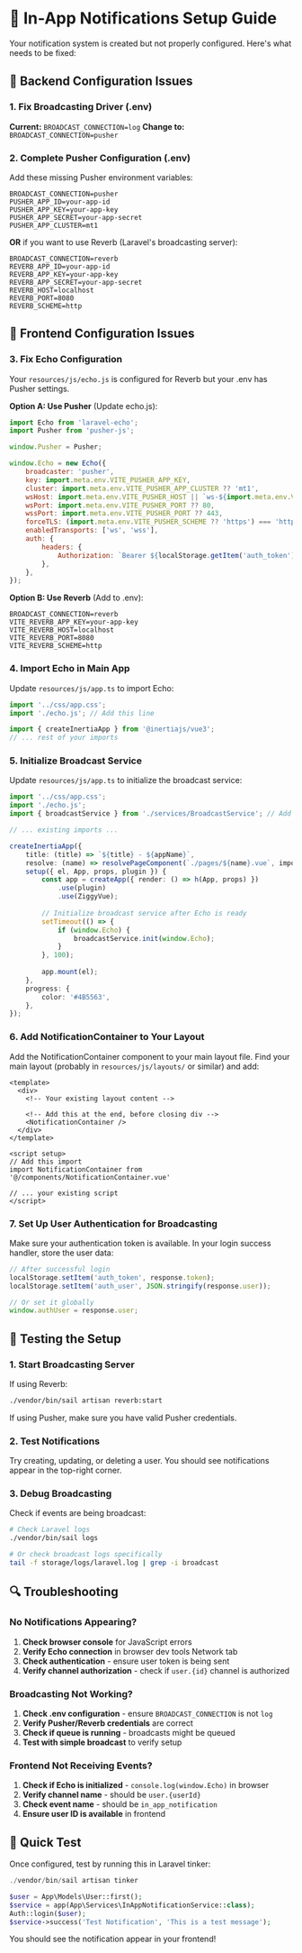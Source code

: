 # 🚨 In-App Notifications Setup Guide

Your notification system is created but not properly configured. Here's what needs to be fixed:

## 🔧 Backend Configuration Issues

### 1. Fix Broadcasting Driver (.env)
**Current:** `BROADCAST_CONNECTION=log`
**Change to:** `BROADCAST_CONNECTION=pusher`

### 2. Complete Pusher Configuration (.env)
Add these missing Pusher environment variables:
```env
BROADCAST_CONNECTION=pusher
PUSHER_APP_ID=your-app-id
PUSHER_APP_KEY=your-app-key
PUSHER_APP_SECRET=your-app-secret
PUSHER_APP_CLUSTER=mt1
```

**OR** if you want to use Reverb (Laravel's broadcasting server):
```env
BROADCAST_CONNECTION=reverb
REVERB_APP_ID=your-app-id
REVERB_APP_KEY=your-app-key
REVERB_APP_SECRET=your-app-secret
REVERB_HOST=localhost
REVERB_PORT=8080
REVERB_SCHEME=http
```

## 🎯 Frontend Configuration Issues

### 3. Fix Echo Configuration
Your `resources/js/echo.js` is configured for Reverb but your .env has Pusher settings.

**Option A: Use Pusher** (Update echo.js):
```javascript
import Echo from 'laravel-echo';
import Pusher from 'pusher-js';

window.Pusher = Pusher;

window.Echo = new Echo({
    broadcaster: 'pusher',
    key: import.meta.env.VITE_PUSHER_APP_KEY,
    cluster: import.meta.env.VITE_PUSHER_APP_CLUSTER ?? 'mt1',
    wsHost: import.meta.env.VITE_PUSHER_HOST || `ws-${import.meta.env.VITE_PUSHER_APP_CLUSTER}.pusher.com`,
    wsPort: import.meta.env.VITE_PUSHER_PORT ?? 80,
    wssPort: import.meta.env.VITE_PUSHER_PORT ?? 443,
    forceTLS: (import.meta.env.VITE_PUSHER_SCHEME ?? 'https') === 'https',
    enabledTransports: ['ws', 'wss'],
    auth: {
        headers: {
            Authorization: `Bearer ${localStorage.getItem('auth_token')}`,
        },
    },
});
```

**Option B: Use Reverb** (Add to .env):
```env
BROADCAST_CONNECTION=reverb
VITE_REVERB_APP_KEY=your-app-key
VITE_REVERB_HOST=localhost
VITE_REVERB_PORT=8080
VITE_REVERB_SCHEME=http
```

### 4. Import Echo in Main App
Update `resources/js/app.ts` to import Echo:
```typescript
import '../css/app.css';
import './echo.js'; // Add this line

import { createInertiaApp } from '@inertiajs/vue3';
// ... rest of your imports
```

### 5. Initialize Broadcast Service
Update `resources/js/app.ts` to initialize the broadcast service:
```typescript
import '../css/app.css';
import './echo.js';
import { broadcastService } from './services/BroadcastService'; // Add this

// ... existing imports ...

createInertiaApp({
    title: (title) => `${title} - ${appName}`,
    resolve: (name) => resolvePageComponent(`./pages/${name}.vue`, import.meta.glob<DefineComponent>('./pages/**/*.vue')),
    setup({ el, App, props, plugin }) {
        const app = createApp({ render: () => h(App, props) })
            .use(plugin)
            .use(ZiggyVue);
        
        // Initialize broadcast service after Echo is ready
        setTimeout(() => {
            if (window.Echo) {
                broadcastService.init(window.Echo);
            }
        }, 100);
        
        app.mount(el);
    },
    progress: {
        color: '#4B5563',
    },
});
```

### 6. Add NotificationContainer to Your Layout
Add the NotificationContainer component to your main layout file. Find your main layout (probably in `resources/js/layouts/` or similar) and add:

```vue
<template>
  <div>
    <!-- Your existing layout content -->
    
    <!-- Add this at the end, before closing div -->
    <NotificationContainer />
  </div>
</template>

<script setup>
// Add this import
import NotificationContainer from '@/components/NotificationContainer.vue'

// ... your existing script
</script>
```

### 7. Set Up User Authentication for Broadcasting
Make sure your authentication token is available. In your login success handler, store the user data:
```javascript
// After successful login
localStorage.setItem('auth_token', response.token);
localStorage.setItem('auth_user', JSON.stringify(response.user));

// Or set it globally
window.authUser = response.user;
```

## 🧪 Testing the Setup

### 1. Start Broadcasting Server
If using Reverb:
```bash
./vendor/bin/sail artisan reverb:start
```

If using Pusher, make sure you have valid Pusher credentials.

### 2. Test Notifications
Try creating, updating, or deleting a user. You should see notifications appear in the top-right corner.

### 3. Debug Broadcasting
Check if events are being broadcast:
```bash
# Check Laravel logs
./vendor/bin/sail logs

# Or check broadcast logs specifically
tail -f storage/logs/laravel.log | grep -i broadcast
```

## 🔍 Troubleshooting

### No Notifications Appearing?
1. **Check browser console** for JavaScript errors
2. **Verify Echo connection** in browser dev tools Network tab
3. **Check authentication** - ensure user token is being sent
4. **Verify channel authorization** - check if `user.{id}` channel is authorized

### Broadcasting Not Working?
1. **Check .env configuration** - ensure `BROADCAST_CONNECTION` is not `log`
2. **Verify Pusher/Reverb credentials** are correct
3. **Check if queue is running** - broadcasts might be queued
4. **Test with simple broadcast** to verify setup

### Frontend Not Receiving Events?
1. **Check if Echo is initialized** - `console.log(window.Echo)` in browser
2. **Verify channel name** - should be `user.{userId}`
3. **Check event name** - should be `in_app_notification`
4. **Ensure user ID is available** in frontend

## 🚀 Quick Test
Once configured, test by running this in Laravel tinker:
```php
./vendor/bin/sail artisan tinker

$user = App\Models\User::first();
$service = app(App\Services\InAppNotificationService::class);
Auth::login($user);
$service->success('Test Notification', 'This is a test message');
```

You should see the notification appear in your frontend!

